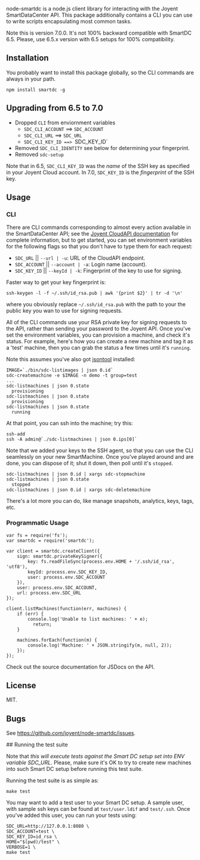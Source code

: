 node-smartdc is a node.js client library for interacting with the Joyent
SmartDataCenter API.  This package additionally contains a CLI you can use
to write scripts encapsulating most common tasks.

Note this is version 7.0.0. It's not 100% backward compatible with
SmartDC 6.5. Please, use 6.5.x version with 6.5 setups for 100% compatibility.

## Installation

You probably want to install this package globally, so the CLI commands are
always in your path.

    npm install smartdc -g

## Upgrading from 6.5 to 7.0

* Dropped `CLI` from enviornment variables
    * `SDC_CLI_ACCOUNT` ==> `SDC_ACCOUNT`
    * `SDC_CLI_URL` ==> `SDC_URL`
    * `SDC_CLI_KEY_ID ==> `SDC_KEY_ID`
* Removed `SDC_CLI_IDENTITY` see below for determining your fingerprint.
* Removed `sdc-setup`

Note that in 6.5, `SDC_CLI_KEY_ID` was the _name_ of the SSH key as specified in
your Joyent Cloud account. In 7.0, `SDC_KEY_ID` is the _fingerprint_ of the SSH key.


## Usage

### CLI

There are CLI commands corresponding to almost every action available in the
SmartDataCenter API; see the
[Joyent CloudAPI documentation](http://apidocs.joyent.com/cloudapi/) for
complete information, but to get started, you can set environment variables for
the following flags so that you don't have to type them for each request:

* `SDC_URL` || `--url | -u`: URL of the CloudAPI endpoint.
* `SDC_ACCOUNT` || `--account | -a`: Login name (account).
* `SDC_KEY_ID` || `--keyId | -k`: Fingerprint of the key to use for signing.

Faster way to get your key fingerprint is:

    ssh-keygen -l -f ~/.ssh/id_rsa.pub | awk '{print $2}' | tr -d '\n'

where you obviously replace `~/.ssh/id_rsa.pub` with the path to your the
public key you wan to use for signing requests.

All of the CLI commands use your RSA private key for signing requests to the API,
rather than sending your password to the Joyent API.  Once you've set the environment
variables, you can provision a machine, and check it's status.  For example,
here's how you can create a new machine and tag it as a 'test' machine, then
you can grab the status a few times until it's `running`.

Note this assumes you've also got [jsontool](https://github.com/trentm/json)
installed:

    IMAGE=`./bin/sdc-listimages | json 0.id`
    sdc-createmachine -e $IMAGE -n demo -t group=test
    ...
    sdc-listmachines | json 0.state
      provisioning
    sdc-listmachines | json 0.state
      provisioning
    sdc-listmachines | json 0.state
      running

At that point, you can ssh into the machine; try this:

    ssh-add
    ssh -A admin@`./sdc-listmachines | json 0.ips[0]`

Note that we added your keys to the SSH agent, so that you can use the CLI
seamlessly on your new SmartMachine. Once you've played around and are done,
you can dispose of it; shut it down, then poll until it's `stopped`.

    sdc-listmachines | json 0.id | xargs sdc-stopmachine
    sdc-listmachines | json 0.state
      stopped
    sdc-listmachines | json 0.id | xargs sdc-deletemachine

There's a lot more you can do, like manage snapshots, analytics, keys, tags,
etc.

### Programmatic Usage

    var fs = require('fs');
    var smartdc = require('smartdc');

    var client = smartdc.createClient({
        sign: smartdc.privateKeySigner({
            key: fs.readFileSync(process.env.HOME + '/.ssh/id_rsa', 'utf8'),
            keyId: process.env.SDC_KEY_ID,
            user: process.env.SDC_ACCOUNT
        }),
        user: process.env.SDC_ACCOUNT,
        url: process.env.SDC_URL
    });

    client.listMachines(function(err, machines) {
        if (err) {
            console.log('Unable to list machines: ' + e);
	          return;
        }

        machines.forEach(function(m) {
            console.log('Machine: ' + JSON.stringify(m, null, 2));
        });
    });

Check out the source documentation for JSDocs on the API.

## License

MIT.

## Bugs

See <https://github.com/joyent/node-smartdc/issues>.

## Running the test suite

Note that *this will execute tests against the Smart DC setup set into
ENV variable SDC_URL*. Please, make sure it's OK to try to create new
machines into such Smart DC setup before running this test suite.

Running the test suite is as simple as:

    make test

You may want to add a test user to your Smart DC setup. A sample user, with
sample ssh keys can be found at `test/user.ldif` and `test/.ssh`. Once you've
added this user, you can run your tests using:

    SDC_URL=http://127.0.0.1:8080 \
    SDC_ACCOUNT=test \
    SDC_KEY_ID=id_rsa \
    HOME="$(pwd)/test" \
    VERBOSE=1 \
    make test
